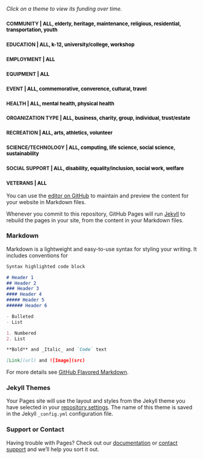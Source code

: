 *Click on a theme to view its funding over time.*

### <font size="2">COMMUNITY</font><font size="2" color="black"> | ALL, elderly, heritage, maintenance, religious, residential, transportation, youth</font>
### <font size="2">EDUCATION</font><font size="2" color="black"> | ALL, k-12, university/college, workshop</font>
### <font size="2">EMPLOYMENT</font><font size="2" color="black"> | ALL</font>
### <font size="2">EQUIPMENT</font><font size="2" color="black"> | ALL</font>
### <font size="2">EVENT</font><font size="2" color="black"> | ALL, commemorative, converence, cultural, travel</font>
### <font size="2">HEALTH</font><font size="2" color="black"> | ALL, mental health, physical health</font>
### <font size="2">ORGANIZATION TYPE</font><font size="2" color="black"> | ALL, business, charity, group, individual, trust/estate</font>
### <font size="2">RECREATION</font><font size="2" color="black"> | ALL, arts, athletics, volunteer</font>
### <font size="2">SCIENCE/TECHNOLOGY</font><font size="2" color="black"> | ALL, computing, life science, social science, sustainability</font>
### <font size="2">SOCIAL SUPPORT</font><font size="2" color="black"> | ALL, disability, equality/inclusion, social work, welfare</font>
### <font size="2">VETERANS</font><font size="2" color="black"> | ALL</font>


You can use the [editor on GitHub](https://github.com/jpskycak/360Giving-Challenge/edit/master/README.md) to maintain and preview the content for your website in Markdown files.

Whenever you commit to this repository, GitHub Pages will run [Jekyll](https://jekyllrb.com/) to rebuild the pages in your site, from the content in your Markdown files.

### Markdown

Markdown is a lightweight and easy-to-use syntax for styling your writing. It includes conventions for

```markdown
Syntax highlighted code block

# Header 1
## Header 2
### Header 3
#### Header 4
##### Header 5
###### Header 6

- Bulleted
- List

1. Numbered
2. List

**Bold** and _Italic_ and `Code` text

[Link](url) and ![Image](src)
```

For more details see [GitHub Flavored Markdown](https://guides.github.com/features/mastering-markdown/).

### Jekyll Themes

Your Pages site will use the layout and styles from the Jekyll theme you have selected in your [repository settings](https://github.com/jpskycak/360Giving-Challenge/settings). The name of this theme is saved in the Jekyll `_config.yml` configuration file.

### Support or Contact

Having trouble with Pages? Check out our [documentation](https://help.github.com/categories/github-pages-basics/) or [contact support](https://github.com/contact) and we’ll help you sort it out.
